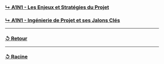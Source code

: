 ### [↳ A1N1 - Les Enjeux et Stratégies du Projet](A1N1_Les-Enjeux-et-Stratégies-du-Projet/README.MD)

### [↳ A1N1 - Ingénierie de Projet et ses Jalons Clés](A1N1_Ingénierie-de-Projet-et-Jalons-Clés/README.MD)

---

### [↺ Retour](../README.MD)

---

### [↺ Racine](../../README.MD)
